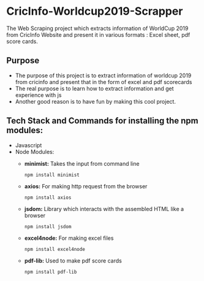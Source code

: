 # CricInfo-Worldcup2019-Scrapper
The Web Scraping project which extracts information of WorldCup 2019 from CricInfo Website and present it in various  formats : Excel sheet, pdf score cards.

## Purpose
- The purpose of this project is to extract information of worldcup 2019 from cricinfo and present that in the form of excel and pdf scorecards
- The real purpose is to learn how to extract information and get experience with js
- Another good reason is to have fun by making this cool project.

## Tech Stack and Commands for installing the npm modules:
- Javascript
- Node Modules: 
  - **minimist:** Takes the input from command line
   
     `npm install minimist`
  - **axios:** For making http request from the browser
   
      `npm install axios`
  - **jsdom:** Library which interacts with the assembled HTML like a browser
   
     `npm install jsdom`
  - **excel4node:** For making excel files
   
     `npm install excel4node`
  - **pdf-lib:** Used to make pdf score cards
  
     `npm install pdf-lib`